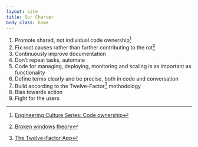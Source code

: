 ```yaml
---
layout: site
title: Our Charter
body_class: home
---
```


1. Promote shared, not individual code ownership[^1]
2. Fix root causes rather than further contributing to the rot[^2]
3. Continuously improve documentation
4. Don’t repeat tasks, automate
5. Code for managing, deploying, monitoring and scaling is as important as functionality
6. Define terms clearly and be precise, both in code and conversation
7. Build according to the Twelve-Factor[^3] methodology
8. Bias towards action
9. Fight for the users

[^1]: [Engineering Culture Series: Code ownership](https://engineering.fb.com/2014/10/28/culture/engineering-culture-code-ownership/)
[^2]: [Broken windows theory](https://en.wikipedia.org/wiki/Broken_windows_theory)
[^3]: [The Twelve-Factor App](https://12factor.net/)